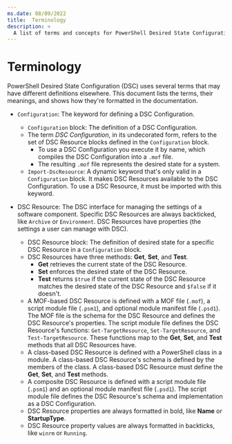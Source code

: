 ```yaml
---
ms.date: 08/09/2022
title:  Terminology
description: >
  A list of terms and concepts for PowerShell Desired State Configuration (DSC).
---
```


# Terminology

PowerShell Desired State Configuration (DSC) uses several terms that may have different definitions
elsewhere. This document lists the terms, their meanings, and shows how they're formatted in the
documentation.

- `Configuration`: The keyword for defining a DSC Configuration.
  - `Configuration` block: The definition of a DSC Configuration.
  - The term _DSC Configuration_, in its undecorated form, refers to the set of DSC Resource blocks
    defined in the `Configuration` block.
    - To use a DSC Configuration you execute it by name, which compiles the DSC Configuration into a
      `.mof` file.
    - The resulting `.mof` file represents the desired state for a system.
  - `Import-DscResource`: A dynamic keyword that's only valid in a `Configuration` block. It makes
    DSC Resources available to the DSC Configuration. To use a DSC Resource, it must be imported
    with this keyword.

- DSC Resource: The DSC interface for managing the settings of a software component. Specific DSC
  Resources are always backticked, like `Archive` or `Environment`. DSC Resources have properties
  (the settings a user can manage with DSC).
  - DSC Resource block: The definition of desired state for a specific DSC Resource in a
    `Configuration` block.
  - DSC Resources have three methods: **Get**, **Set**, and **Test**.
    - **Get** retrieves the current state of the DSC Resource.
    - **Set** enforces the desired state of the DSC Resource.
    - **Test** returns `$true` if the current state of the DSC Resource matches the desired state of
      the DSC Resource and `$false` if it doesn't.
  - A MOF-based DSC Resource is defined with a MOF file (`.mof`), a script module file (`.psm1`),
    and optional module manifest file (`.psd1`). The MOF file is the schema for the DSC Resource and
    defines the DSC Resource's properties. The script module file defines the DSC Resource's
    functions: `Get-TargetResource`, `Set-TargetResource`, and `Test-TargetResource`. These
    functions map to the **Get**, **Set**, and **Test** methods that all DSC Resources have.
  - A class-based DSC Resource is defined with a PowerShell class in a module. A class-based DSC
    Resource's schema is defined by the members of the class. A class-based DSC Resource must define
    the **Get**, **Set**, and **Test** methods.
  - A composite DSC Resource is defined with a script module file (`.psm1`) and an optional module
    manifest file (`.psd1`). The script module file defines the DSC Resource's schema and
    implementation as a DSC Configuration.
  - DSC Resource properties are always formatted in bold, like **Name** or **StartupType**.
  - DSC Resource property values are always formatted in backticks, like `winrm` or `Running`.
